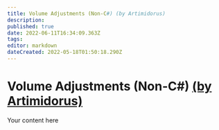 ```yaml
---
title: Volume Adjustments (Non-C#) (by Artimidorus)
description: 
published: true
date: 2022-06-11T16:34:09.363Z
tags: 
editor: markdown
dateCreated: 2022-05-18T01:50:18.290Z
---
```


# Volume Adjustments (Non-C#) [(by Artimidorus)](https://www.twitch.tv/artimidorus)
Your content here